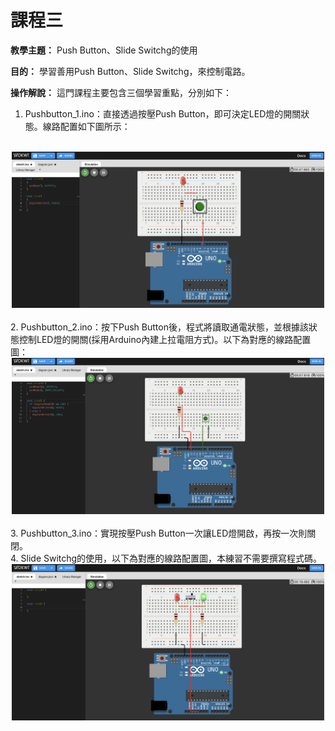# 課程三

**教學主題：** Push Button、Slide Switchg的使用
	
**目的：** 學習善用Push Button、Slide Switchg，來控制電路。

**操作解說：** 這門課程主要包含三個學習重點，分別如下：
1. Pushbutton_1.ino：直接透過按壓Push Button，即可決定LED燈的開關狀態。線路配置如下圖所示：
<br>
<div align="center">
	<img src="./Wokwi截圖1.png" alt="Editor" width="500">
</div>
<br>
2. Pushbutton_2.ino：按下Push Button後，程式將讀取通電狀態，並根據該狀態控制LED燈的開關(採用Arduino內建上拉電阻方式)。以下為對應的線路配置圖：
<br>
<div align="center">
	<img src="./Wokwi截圖2.png" alt="Editor" width="500">
</div>
<br>
3. Pushbutton_3.ino：實現按壓Push Button一次讓LED燈開啟，再按一次則關閉。<br>
4. Slide Switchg的使用，以下為對應的線路配置圖，本練習不需要撰寫程式碼。
<br>
<div align="center">
	<img src="./Wokwi截圖3.png" alt="Editor" width="500">
</div>
<br>
